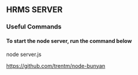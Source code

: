 ## HRMS SERVER


### Useful Commands

#### To start the node server, run the command below
node server.js

https://github.com/trentm/node-bunyan